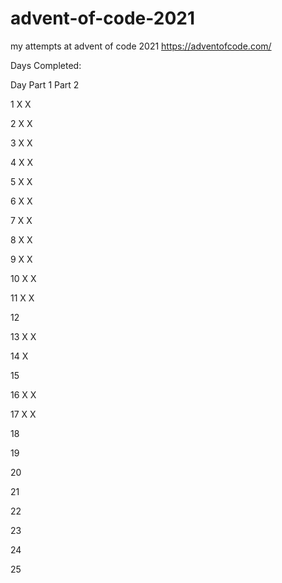 # advent-of-code-2021

my attempts at advent of code 2021 https://adventofcode.com/

Days Completed:

Day Part 1 Part 2

1 X X

2 X X

3 X X

4 X X

5 X X

6 X X

7 X X

8 X X

9 X X

10 X X

11 X X

12

13 X X

14 X

15

16 X X

17 X X

18

19

20

21

22

23

24

25
